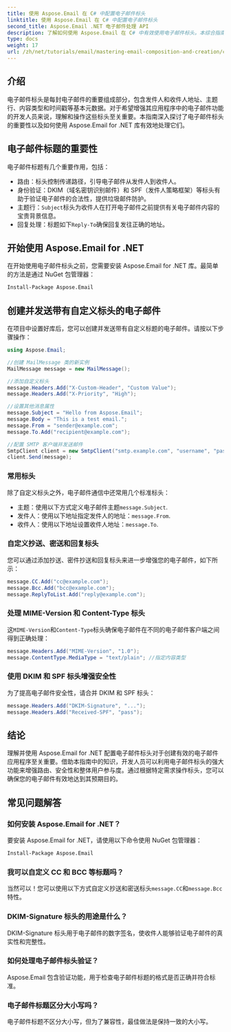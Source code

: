 ```yaml
---
title: 使用 Aspose.Email 在 C# 中配置电子邮件标头
linktitle: 使用 Aspose.Email 在 C# 中配置电子邮件标头
second_title: Aspose.Email .NET 电子邮件处理 API
description: 了解如何使用 Aspose.Email 在 C# 中有效使用电子邮件标头。本综合指南涵盖了电子邮件标头对于路由、身份验证和增强安全性的重要性。
type: docs
weight: 17
url: /zh/net/tutorials/email/mastering-email-composition-and-creation/configure-email-headers-in-csharp/
---
```

## 介绍

电子邮件标头是每封电子邮件的重要组成部分，包含发件人和收件人地址、主题行、内容类型和时间戳等基本元数据。对于希望增强其应用程序中的电子邮件功能的开发人员来说，理解和操作这些标头至关重要。本指南深入探讨了电子邮件标头的重要性以及如何使用 Aspose.Email for .NET 库有效地处理它们。

## 电子邮件标题的重要性

电子邮件标题有几个重要作用，包括：

- 路由：标头控制传递路径，引导电子邮件从发件人到收件人。
- 身份验证：DKIM（域名密钥识别邮件）和 SPF（发件人策略框架）等标头有助于验证电子邮件的合法性，提供垃圾邮件防护。
- 主题行：`Subject`标头为收件人在打开电子邮件之前提供有关电子邮件内容的宝贵背景信息。
- 回复处理：标题如下`Reply-To`确保回复发往正确的地址。

## 开始使用 Aspose.Email for .NET

在开始使用电子邮件标头之前，您需要安装 Aspose.Email for .NET 库。最简单的方法是通过 NuGet 包管理器：

```bash
Install-Package Aspose.Email
```

## 创建并发送带有自定义标头的电子邮件

在项目中设置好库后，您可以创建并发送带有自定义标题的电子邮件。请按以下步骤操作：

```csharp
using Aspose.Email;

//创建 MailMessage 类的新实例
MailMessage message = new MailMessage();

//添加自定义标头
message.Headers.Add("X-Custom-Header", "Custom Value");
message.Headers.Add("X-Priority", "High");

//设置其他消息属性
message.Subject = "Hello from Aspose.Email";
message.Body = "This is a test email.";
message.From = "sender@example.com";
message.To.Add("recipient@example.com");

//配置 SMTP 客户端并发送邮件
SmtpClient client = new SmtpClient("smtp.example.com", "username", "password");
client.Send(message);
```

### 常用标头

除了自定义标头之外，电子邮件通信中还常用几个标准标头：

- 主题：使用以下方式定义电子邮件主题`message.Subject`.
- 发件人：使用以下地址指定发件人的地址：`message.From`.
- 收件人：使用以下地址设置收件人地址：`message.To`.

### 自定义抄送、密送和回复标头

您可以通过添加抄送、密件抄送和回复标头来进一步增强您的电子邮件，如下所示：

```csharp
message.CC.Add("cc@example.com");
message.Bcc.Add("bcc@example.com");
message.ReplyToList.Add("reply@example.com");
```

### 处理 MIME-Version 和 Content-Type 标头

这`MIME-Version`和`Content-Type`标头确保电子邮件在不同的电子邮件客户端之间得到正确处理：

```csharp
message.Headers.Add("MIME-Version", "1.0");
message.ContentType.MediaType = "text/plain"; //指定内容类型
```

### 使用 DKIM 和 SPF 标头增强安全性

为了提高电子邮件安全性，请合并 DKIM 和 SPF 标头：

```csharp
message.Headers.Add("DKIM-Signature", "...");
message.Headers.Add("Received-SPF", "pass");
```

## 结论

理解并使用 Aspose.Email for .NET 配置电子邮件标头对于创建有效的电子邮件应用程序至关重要。借助本指南中的知识，开发人员可以利用电子邮件标头的强大功能来增强路由、安全性和整体用户参与度。通过根据特定需求操作标头，您可以确保您的电子邮件有效地达到其预期目的。

## 常见问题解答

### 如何安装 Aspose.Email for .NET？

要安装 Aspose.Email for .NET，请使用以下命令使用 NuGet 包管理器：
```bash
Install-Package Aspose.Email
```

### 我可以自定义 CC 和 BCC 等标题吗？

当然可以！您可以使用以下方式自定义抄送和密送标头`message.CC`和`message.Bcc`特性。

### DKIM-Signature 标头的用途是什么？

DKIM-Signature 标头用于电子邮件的数字签名，使收件人能够验证电子邮件的真实性和完整性。

### 如何处理电子邮件标头验证？

Aspose.Email 包含验证功能，用于检查电子邮件标题的格式是否正确并符合标准。

### 电子邮件标题区分大小写吗？

电子邮件标题不区分大小写，但为了兼容性，最佳做法是保持一致的大小写。